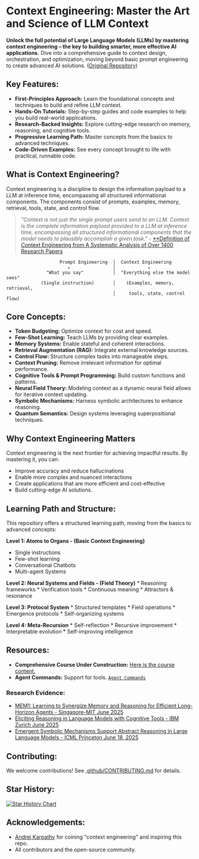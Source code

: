 # Context Engineering: Master the Art and Science of LLM Context

**Unlock the full potential of Large Language Models (LLMs) by mastering context engineering – the key to building smarter, more effective AI applications.** Dive into a comprehensive guide to context design, orchestration, and optimization, moving beyond basic prompt engineering to create advanced AI solutions. ([Original Repository](https://github.com/davidkimai/Context-Engineering))

## Key Features:

*   **First-Principles Approach:** Learn the foundational concepts and techniques to build and refine LLM context.
*   **Hands-On Tutorials:** Step-by-step guides and code examples to help you build real-world applications.
*   **Research-Backed Insights:** Explore cutting-edge research on memory, reasoning, and cognitive tools.
*   **Progressive Learning Path:** Master concepts from the basics to advanced techniques.
*   **Code-Driven Examples:** See every concept brought to life with practical, runnable code.

## What is Context Engineering?

Context engineering is a discipline to design the information payload to a LLM at inference time, encompassing all structured informational components. The components consist of prompts, examples, memory, retrieval, tools, state, and control flow.

> *"Context is not just the single prompt users send to an LLM. Context is the complete information payload provided to a LLM at inference time, encompassing all structured informational components that the model needs to plausibly accomplish a given task."* - [**Definition of Context Engineering from A Systematic Analysis of Over 1400 Research Papers](https://arxiv.org/pdf/2507.13334)

```
                    Prompt Engineering  │  Context Engineering
                       ↓                │            ↓                      
               "What you say"           │  "Everything else the model sees"
             (Single instruction)       │    (Examples, memory, retrieval,
                                        │     tools, state, control flow)
```

## Core Concepts:

*   **Token Budgeting:** Optimize context for cost and speed.
*   **Few-Shot Learning:** Teach LLMs by providing clear examples.
*   **Memory Systems:** Enable stateful and coherent interactions.
*   **Retrieval Augmentation (RAG):** Integrate external knowledge sources.
*   **Control Flow:** Structure complex tasks into manageable steps.
*   **Context Pruning:** Remove irrelevant information for optimal performance.
*   **Cognitive Tools & Prompt Programming:** Build custom functions and patterns.
*   **Neural Field Theory:** Modeling context as a dynamic neural field allows for iterative context updating.
*   **Symbolic Mechanisms:** Harness symbolic architectures to enhance reasoning.
*   **Quantum Semantics:** Design systems leveraging superpositional techniques.

## Why Context Engineering Matters

Context engineering is the next frontier for achieving impactful results. By mastering it, you can:

*   Improve accuracy and reduce hallucinations
*   Enable more complex and nuanced interactions
*   Create applications that are more efficient and cost-effective
*   Build cutting-edge AI solutions.

## Learning Path and Structure:

This repository offers a structured learning path, moving from the basics to advanced concepts:

**Level 1: Atoms to Organs - (Basic Context Engineering)**
   *   Single instructions
   *   Few-shot learning
   *   Conversational Chatbots
   *   Multi-agent Systems

**Level 2: Neural Systems and Fields - (Field Theory)**
    *   Reasoning frameworks
    *   Verification tools
    *   Continuous meaning
    *   Attractors & resonance

**Level 3: Protocol System**
    *   Structured templates
    *   Field operations
    *   Emergence protocols
    *   Self-organizing systems

**Level 4: Meta-Recursion**
    *   Self-reflection
    *   Recursive improvement
    *   Interpretable evolution
    *   Self-improving intelligence

## Resources:

*   **Comprehensive Course Under Construction:** [Here is the course content.](https://github.com/davidkimai/Context-Engineering/tree/main/00_COURSE)
*   **Agent Commands:** Support for tools. [`Agent Commands`](https://github.com/davidkimai/Context-Engineering/tree/main/.claude/commands)

### Research Evidence:
*   [MEM1: Learning to Synergize Memory and Reasoning for Efficient Long-Horizon Agents - Singapore-MIT June 2025](https://www.arxiv.org/pdf/2506.15841)
*   [Eliciting Reasoning in Language Models with Cognitive Tools - IBM Zurich June 2025](https://www.arxiv.org/pdf/2506.12115)
*   [Emergent Symbolic Mechanisms Support Abstract Reasoning in Large Language Models - ICML Princeton June 18, 2025](https://openreview.net/forum?id=y1SnRPDWx4)

## Contributing:

We welcome contributions! See [.github/CONTRIBUTING.md](.github/CONTRIBUTING.md) for details.

## Star History:

[![Star History Chart](https://api.star-history.com/svg?repos=davidkimai/Context-Engineering&type=Date)](https://www.star-history.com/#davidkimai/Context-Engineering&Date)

## Acknowledgements:

-   [Andrej Karpathy](https://x.com/karpathy/status/1937902205765607626) for coining "context engineering" and inspiring this repo.
-   All contributors and the open-source community.